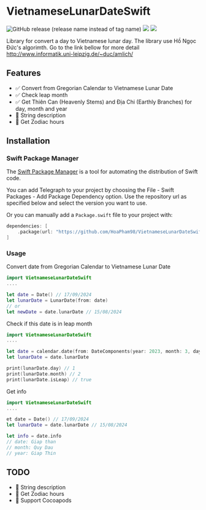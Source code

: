 # VietnameseLunarDateSwift

![GitHub release (release name instead of tag name)](https://img.shields.io/github/v/release/HoaPham98/VietnameseLunarDateSwift?include_prereleases&label=version)
[![](https://img.shields.io/endpoint?url=https%3A%2F%2Fswiftpackageindex.com%2Fapi%2Fpackages%2FHoaPham98%2FVietnameseLunarDateSwift%2Fbadge%3Ftype%3Dswift-versions)](https://swiftpackageindex.com/HoaPham98/VietnameseLunarDateSwift)
[![](https://img.shields.io/endpoint?url=https%3A%2F%2Fswiftpackageindex.com%2Fapi%2Fpackages%2FHoaPham98%2FVietnameseLunarDateSwift%2Fbadge%3Ftype%3Dplatforms)](https://swiftpackageindex.com/HoaPham98/VietnameseLunarDateSwift)

Library for convert a day to Vietnamese lunar day. The library use Hồ Ngọc Đức's algorimth. Go to the link bellow for more detail http://www.informatik.uni-leipzig.de/~duc/amlich/

## Features

- ✅ Convert from Gregorian Calendar to Vietnamese Lunar Date
- ✅ Check leap month
- ✅ Get Thiên Can (Heavenly Stems) and Địa Chi (Earthly Branches) for day, month and year
- 🎯 String description
- 🎯 Get Zodiac hours

## Installation

### Swift Package Manager

The [Swift Package Manager](https://swift.org/package-manager/) is a tool for automating the distribution of Swift code.

You can add Telegraph to your project by choosing the File - Swift Packages - Add Package Dependency option. Use the repository url as specified below and select the version you want to use.

Or you can manually add a `Package.swift` file to your project with:

```swift
dependencies: [
    .package(url: "https://github.com/HoaPham98/VietnameseLunarDateSwift.git")
]
```

### Usage

Convert date from Gregorian Calendar to Vietnamese Lunar Date

```swift
import VietnameseLunarDateSwift
....

let date = Date() // 17/09/2024
let lunarDate = LunarDate(from: date)
// or
let newDate = date.lunarDate // 15/08/2024
```

Check if this date is in leap month

```swift
import VietnameseLunarDateSwift
....

let date = calendar.date(from: DateComponents(year: 2023, month: 3, day: 22))! // 01/02/2023 (leap month)
let lunarDate = date.lunarDate

print(lunarDate.day) // 1
print(lunarDate.month) // 2
print(lunarDate.isLeap) // true
```

Get info
```swift
import VietnameseLunarDateSwift
....

et date = Date() // 17/09/2024
let lunarDate = date.lunarDate // 15/08/2024

let info = date.info
// date: Giap than
// month: Quy Dau
// year: Giap Thin
```

## TODO
- 🎯 String description
- 🎯 Get Zodiac hours
- 🎯 Support Cocoapods